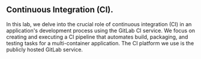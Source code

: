 ## Continuous Integration (CI).

In this lab, we delve into the crucial role of continuous integration (CI) in an application's development process using the GitLab CI service. We focus on creating and executing a CI pipeline that automates build, packaging, and testing tasks for a multi-container application. The CI platform we use is the publicly hosted GitLab service.

